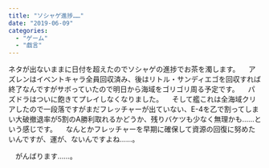 ```yaml
---
title: "ソシャゲ進捗……"
date: "2019-06-09"
categories: 
  - "ゲーム"
  - "戯言"
---
```


ネタが出ないままに日付を超えたのでソシャゲの進捗でお茶を濁します。 　アズレンはイベントキャラ全員回収済み、後はリトル・サンディエゴを回収すれば終了なんですがサボっていたので明日から海域をゴリゴリ周る予定です。 　パズドラはついに飽きてプレイしなくなりました。 　そして艦これは全海域クリアしたので一段落ですがまだフレッチャーが出ていない、E-4を乙で割ってしまい大破撤退率が5割のA勝利取れるかどうか、残りバケツも少なく無理かも……という感じです。 　なんとかフレッチャーを早期に確保して資源の回復に努めたいんですが、運が、ないんですよね……。

　がんばります……。

